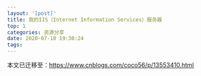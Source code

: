 ```yaml
---
layout: '[post]'
title: 我的IIS（Internet Information Services）服务器
top: 1
categories: 资源分享
date: 2020-07-10 19:30:24
tags:
---
```


本文已迁移至：https://www.cnblogs.com/coco56/p/13553410.html